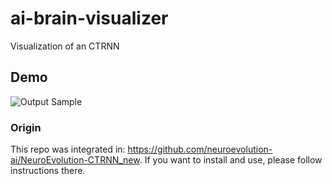 # ai-brain-visualizer
Visualization of an CTRNN

## Demo
![Output Sample](data/demo_brainVisualizer.gif)

### Origin
This repo was integrated in: https://github.com/neuroevolution-ai/NeuroEvolution-CTRNN_new. If you want to install and use, please follow instructions there.
